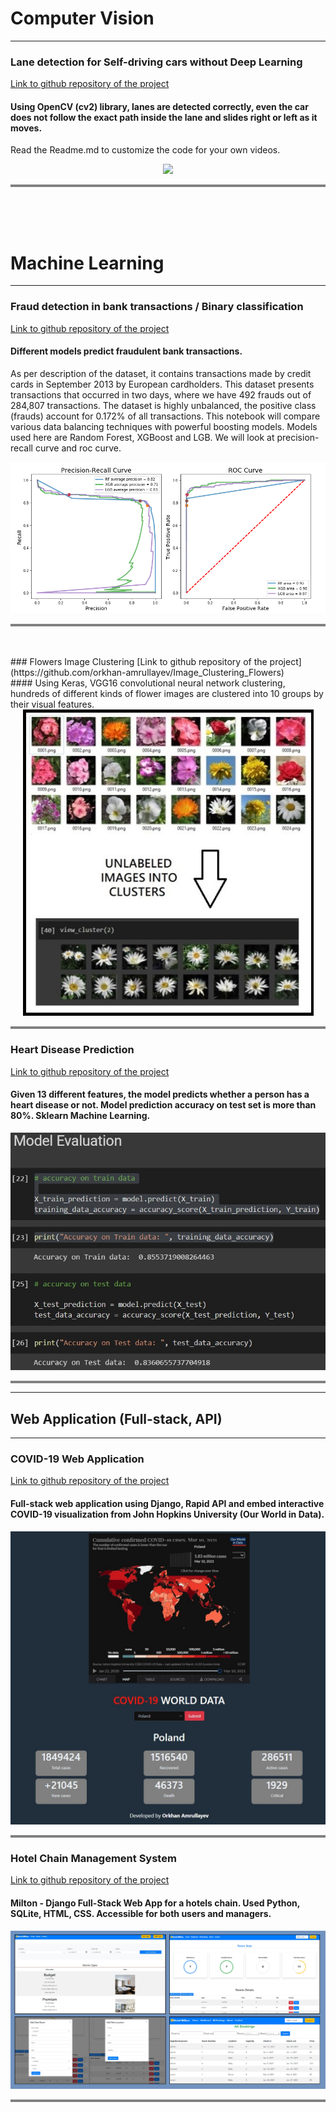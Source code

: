 # Computer Vision


---

### Lane detection for Self-driving cars without Deep Learning 
[Link to github repository of the project](https://github.com/orkhan-amrullayev/lane_detection_without_deep_learning/)
<br>
#### Using OpenCV (cv2) library, lanes are detected correctly, even the car does not follow the exact path inside the lane and slides right or left as it moves.
Read the Readme.md to customize the code for your own videos.
<div align="center"> 
<img src="images/lane_detection.gif" /> 
</div>
<hr style="height:4px;border-width:0;color:gray;background-color:gray">
<br>
<br>
<br>

# Machine Learning


---
### Fraud detection in bank transactions / Binary classification
[Link to github repository of the project](https://github.com/orkhan-amrullayev/fraud_detection_bank_transactions/)
<br>
#### Different models predict fraudulent bank transactions.
As per description of the dataset, it contains transactions made by credit cards in September 2013 by European cardholders. This dataset presents transactions that occurred in two days, where we have 492 frauds out of 284,807 transactions. The dataset is highly unbalanced, the positive class (frauds) account for 0.172% of all transactions.
This notebook will compare various data balancing techniques with powerful boosting models. Models used here are Random Forest, XGBoost and LGB. We will look at precision-recall curve and roc curve.
<div align="center"> 
<img src="images/fraud_roc.png" /> 
</div>
<hr style="height:4px;border-width:0;color:gray;background-color:gray">

<br>
<br>
### Flowers Image Clustering
[Link to github repository of the project](https://github.com/orkhan-amrullayev/Image_Clustering_Flowers)
<br>
#### Using Keras, VGG16 convolutional neural network clustering, hundreds of different kinds of flower images are clustered into 10 groups by their visual features. 
<div align="center"> 
<img src="images/flowers.jpg?raw=true"/>
</div>
<hr style="height:4px;border-width:0;color:gray;background-color:gray">

### Heart Disease Prediction
[Link to github repository of the project](https://github.com/orkhan-amrullayev/Heart_Disease_Prediction) 
<br>
#### Given 13 different features, the model predicts whether a person has a heart disease or not. Model prediction accuracy on test set is more than 80%. Sklearn Machine Learning.
<div align="center"> 
<img src="images/heart_disease_prediction.jpg?raw=true"/>
</div>
<hr style="height:4px;border-width:0;color:gray;background-color:gray">


---

## Web Application (Full-stack, API)

---

### COVID-19 Web Application
[Link to github repository of the project](https://github.com/orkhan-amrullayev/covid19) 
<br>
#### Full-stack web application using Django, Rapid API and embed interactive COVID-19 visualization from John Hopkins University (Our World in Data).
<div align="center"> 
<img src="images/covid12.jpg?raw=true"/>
</div>
<hr style="height:4px;border-width:0;color:gray;background-color:gray">

### Hotel Chain Management System
[Link to github repository of the project](https://github.com/orkhan-amrullayev/hotels_chain_management/)
<br>
#### Milton - Django Full-Stack Web App for a hotels chain. Used Python, SQLite, HTML, CSS. Accessible for both users and managers.
<div align="center"> 
<img src="images/hotel.jpg?raw=true"/>
</div>
<hr style="height:4px;border-width:0;color:gray;background-color:gray">
